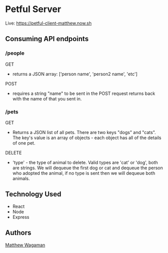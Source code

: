 # Petful Server 

Live: https://petful-client-matthew.now.sh

## Consuming API endpoints
### /people
 GET 
 * returns a JSON array: ['person name', 'person2 name', 'etc']

POST
* requires a string "name" to be sent in the POST request
returns back with the name of that you sent in.

### /pets
GET
  * Returns a JSON list of all pets. There are two keys "dogs" and "cats". The key's value is an array of objects - each object has all of the details of one pet.

DELETE 
  * 'type' - the type of animal to delete. Valid types are 'cat' or 'dog', both are strings. We will dequeue the first dog or cat and dequeue the person who adopted the animal, if no type is sent then
  we will dequeue both animals.

## Technology Used
* React
* Node
* Express

## Authors
[Matthew Wagaman](https://github.com/AveraqeDev)